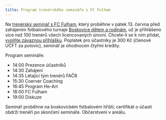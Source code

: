 ```yaml
---
title: Program trenérského semináře s FC Fulham
---
```


Na [trenérský seminář s FC Fulham](/blog/2014/03/trenersky-seminar-s-fc-fulham.html), který proběhne v pátek 13. června před zahájením fotbalového turnaje [Boskovice dětem a rodinám][turnaj], už je přihlášeno více než 100 trenérů všech licencovaných úrovní. Chcete-li se k nim přidat, [vyplňte závaznou přihlášku][prihlaska]. Poplatek pro účastníky je 300 Kč (členové UČFT za polovic), seminář je ohodnocen čtyřmi kredity. 

Program semináře:

* 14:00 Prezence účastníků
* 14:30 Zahájení 
* 14:35 Létající tým trenérů FAČR
* 15:30 Coerver Coaching
* 16:45 Program He-Art
* 18:00 FC Fulham
* 19:00 Diskuze

Seminář proběhne na boskovickém fotbalovém hřišti; certifikát o účasti obdrží trenéři po skončení semináře. Občerstvení v areálu.

[turnaj]: http://www.zijemehrou.cz/souteze/boskovice/
[prihlaska]: http://goo.gl/sdSGoi

